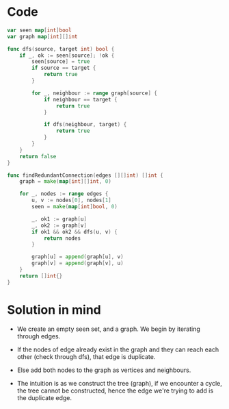 Code
====

```go
var seen map[int]bool
var graph map[int][]int

func dfs(source, target int) bool {
	if _, ok := seen[source]; !ok {
		seen[source] = true
		if source == target {
			return true
		}

		for _, neighbour := range graph[source] {
			if neighbour == target {
				return true
			}

			if dfs(neighbour, target) {
				return true
			}
		}
	}
	return false
}

func findRedundantConnection(edges [][]int) []int {
	graph = make(map[int][]int, 0)

	for _, nodes := range edges {
		u, v := nodes[0], nodes[1]
		seen = make(map[int]bool, 0)

		_, ok1 := graph[u]
		_, ok2 := graph[v]
		if ok1 && ok2 && dfs(u, v) {
			return nodes
		}

		graph[u] = append(graph[u], v)
		graph[v] = append(graph[v], u)
	}
	return []int{}
}
```

Solution in mind
================

-	We create an empty seen set, and a graph. We begin by iterating through edges.

-	If the nodes of edge already exist in the graph and they can reach each other (check through dfs), that edge is duplicate.

-	Else add both nodes to the graph as vertices and neighbours.

-	The intuition is as we construct the tree (graph), if we encounter a cycle, the tree cannot be constructed, hence the edge we're trying to add is the duplicate edge.
